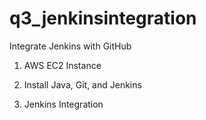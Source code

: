 # q3_jenkinsintegration
Integrate Jenkins with GitHub 

1. AWS EC2 Instance

2. Install Java, Git, and Jenkins

3. Jenkins Integration 

